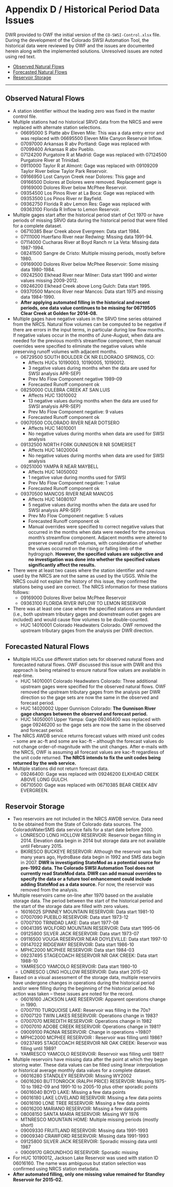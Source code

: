 # Appendix D / Historical Period Data Issues #

DWR provided to OWF the initial version of the `CO-SWSI-Control.xlsx` file.
During the development of the Colorado SWSI Automation Tool,
the historical data were reviewed by OWF and the issues are documented herein along with the implemented solutions.
Unresolved issues are noted using red text.

*   [Observed Natural Flows](#observed-natural-flows)
*   [Forecasted Natural Flows](#forecasted-natural-flows)
*   [Reservoir Storage](#reservoir-storage)

--------------------

## Observed Natural Flows ##

*   A station identifier without the leading zero was fixed in the master control file.
*   Multiple stations had no historical SRVO data from the NRCS and were replaced with alternate station selections.
    +   06695000 S Platte abv Eleven Mile: This was a data entry error and was replaced with 06695500 Eleven Mile Canyon Reservoir Inflow.
    +   07097000 Arkansas R abv Portland: Gage was replaced with 07099400 Arkansas R abv Pueblo.
    +   07124200 Purgatoire R at Madrid: Gage was replaced with 07124500 Purgatoire River at Trinidad.
    +   09110000 Taylor R at Almont: Gage was replaced with 09109209 Taylor River below Taylor Park Reservoir.
    +   09166950 Lost Canyon Creek near Dolores: This gage and 09166500 Dolores at Dolores were removed. Replacement gage is 09169000 Dolores River below McPhee Reservoir.
    +   09354500 Los Pinos River at La Boca: Gage was replaced with 09353500 Los Pinos River nr Bayfield.
    +   09362750 Florida R abv Lemon Res: Gage was replaced with 09363100 Florida R Inflow to Lemon Reservoir.
*   Multiple gages start after the historical period start of Oct 1970 or have periods of missing SRVO
    data during the historical period that were filled for a complete dataset.
    +   06710385 Bear Creek above Evergreen: Data start 1984.
    +   07111000 Huerfano River near Redwing: Missing data 1991-94.
    +   07114000 Cucharas River at Boyd Ranch nr La Veta: Missing data 1987-1994.
    +   08241500 Sangre de Cristo: Multiple missing periods, mostly before 1980.
    +   09169000 Dolores River below McPhee Reservoir: Some missing data 1980-1984.
    +   09242500 Elkhead River near Milner: Data start 1990 and winter values missing 2009-2012.
    +   09246200 Elkhead Creek above Long Gulch: Data start 1995.
    +   09370500 Mancos River near Mancos: Data start 1975 and missing data 1984-1990.
    +   **After applying automated filling in the historical and recent periods,
        one data value continues to be missing for 06719505 Clear Creek at Golden for 2014-08.**
*   Multiple gages have negative values in the SRVO time series obtained from the NRCS.
    Natural flow volumes can be computed to be negative if there are errors in the input terms,
    in particular during low flow months.
    If negative values occur in the months of June-August, when data are needed for the previous month’s streamflow component,
    then manual overrides were specified to eliminate the negative values while preserving runoff volumes with adjacent months.
    +   06729500 SOUTH BOULDER CK NR ELDORADO SPRINGS, CO:
        -   Affects HUCs 10190003, 10190005, 10190012.
        -   3 negative values during months when the data are used for SWSI analysis APR-SEP)
        -   Prev Mo Flow Component negative 1989-09
        -   Forecasted Runoff component ok
    +   08250000 CULEBRA CREEK AT SAN LUIS
        -   Affects HUC 13010002
        -   13 negative values during months when the data are used for SWSI analysis APR-SEP)
        -   Prev Mo Flow Component negative: 9 values
        -   Forecasted Runoff component ok
    +   09070500 COLORADO RIVER NEAR DOTSERO
        -   Affects HUC 14010001
        -   No negative values during months when data are used for SWSI analysis
    +   09132500 NORTH FORK GUNNISON R NR SOMERSET
        -   Affects HUC 14020004
        -   No negative values during months when data are used for SWSI analysis
    +   09251000 YAMPA R NEAR MAYBELL
        -   Affects HUC 14050002
        -   1 negative value during months used for SWSI
        -   Prev Mo Flow Component negative: 1 value
        -   Forecasted Runoff component ok
    +   09370500 MANCOS RIVER NEAR MANCOS
        -   Affects HUC 14080107
        -   5 negative values during months when the data are used for SWSI analysis APR-SEP)
        -   Prev Mo Flow Component negative: 5 values
        -   Forecasted Runoff component ok
        -   Manual overrides were specified to correct negative values that occurred in the months when
            data were needed for the previous month’s streamflow component.
            Adjacent months were altered to preserve overall runoff volumes,
            with consideration of whether the values occurred on the rising or falling limb of the hydrograph.
            **However, the specified values are subjective and no investigation was done into
            whether the specified values significantly affect the results.**
*   There were at least two cases where the station identifier and name used by the NRCS are not the same as used by the USGS.
    While the NRCS could not explain the history of this issue, they confirmed the stations being used are correct.
    The NRCS information for these stations follows:
    +   09169000 Dolores River below McPhee Reservoir
    +   09363100 FLORIDA RIVER INFLOW TO LEMON RESERVOIR
*   There was at least one case where the specified stations are redundant
    (i.e., both upstream tributary gages and downstream outlet gages are included)
    and would cause flow volumes to be double-counted.
    +   HUC 14010001 Colorado Headwaters Colorado. OWF removed the upstream tributary gages from the analysis per DWR direction.

## Forecasted Natural Flows ##

*   Multiple HUCs use different station sets for observed natural flows and forecasted natural flows.
    OWF discussed this issue with DWR and this approach is being retained to ensure natural flow values are available in real-time.
    +   HUC 14010001 Colorado Headwaters Colorado: Three additional upstream gages were specified for the observed natural flows.
        OWF removed the upstream tributary gages from the analysis per DWR direction so
        the gage sets are now the same in the observed and forecast period.
    +   HUC 14020002 Upper Gunnison Colorado: **The Gunnison River gage changes between the observed and forecast period.**
    +   HUC 14050001 Upper Yampa: Gage 09246400 was replaced with gage 09246200 so the gage sets are now the same in the observed and forecast period.
*   The NRCS AWDB service returns forecast values with mixed unit codes – some are ac-ft and
    some are kac-ft – although the forecast values do not change order-of-magnitude with the unit changes.
    After e-mails with the NRCS, OWF is assuming all forecast values are kac-ft regardless of the unit code returned.
    **The NRCS intends to fix the unit codes being returned by the web service.**
*   Multiple stations did not return forecast data.
    +   09246400: Gage was replaced with 09246200 ELKHEAD CREEK ABOVE LONG GULCH.
    +   06710500: Gage was replaced with 06710385 BEAR CREEK ABV EVERGREEN.

## Reservoir Storage ##

*   Two reservoirs are not included in the NRCS AWDB service.
    Data need to be obtained from the State of Colorado data sources.
    The ColoradoWaterSMS data service fails for a start date before 2000.
    +   LONRESCO LONG HOLLOW RESERVOIR: Reservoir began filling in 2014.
        Elevation data begin in 2014 but storage data are not available until February 2015.
    +   BKIRESCO BUCKEYE RESERVOIR: Although the reservoir was built many years ago,
        HydroBase data begin in 1992 and SMS data begin in 2007.
        **DWR is investigating StateMod as a potential source for pre-1992 data.
        The Colorado SWSI Automation Tool does not currently read StateMod data.
        DWR can add manual overrides to specify the data or a future tool enhancement
        could include adding StateMod as a data source.**
        For now, the reservoir was removed from the analysis.
*   Multiple reservoirs came on-line after 1970 based on the available storage data.
    The period between the start of the historical period and the start of the storage data are filled with zero values.
    +   16016025 SPINNEY MOUNTAIN RESERVOIR: Data start 1981-10
    +   07007090 PUEBLO RESERVOIR: Data start 1973-12
    +   07007100 TRINIDAD LAKE: Data start 1977-08
    +   09041395 WOLFORD MOUNTAIN RESERVOIR: Data start 1995-06
    +   09125800 SILVER JACK RESERVOIR: Data start 1973-07
    +   09116500 VOUGA RESERVOIR NEAR DOYLEVILLE: Data start 1997-10
    +   09147022 RIDGEWAY RESERVOIR: Data start 1986-10
    +   MPHC2000 MCPHEE RESERVOIR: Data start 1984-03
    +   09237495 STAGECOACH RESERVOIR NR OAK CREEK: Data start 1988-10
    +   YAMRESCO YAMCOLO RESERVOIR: Data start 1980-10
    +   LONRESCO LONG HOLLOW RESERVOIR: Data start 2015-02
*   Based on a visual assessment of the storage data, multiple reservoirs have undergone changes in operations
    during the historical period and/or were filling during the beginning of the historical period.
    No action was taken – these issues are noted for the record.
    +   06016160 JACKSON LAKE RESERVOIR: Apparent operations change in 1990.
    +   07007110 TURQUOISE LAKE: Reservoir was filling in the 70s?
    +   07007120 TWIN LAKES RESERVOIR: Operations change in 1983?
    +   07007070 MEREDITH RESERVOIR: Operations change in 1982
    +   07007010 ADOBE CREEK RESERVOIR: Operations change in 1981?
    +   09009100 PAONIA RESERVOIR: Change in operations ~1980?
    +   MPHC2000 MCPHEE RESERVOIR : Reservoir was filling until 1986?
    +   09237495 STAGECOACH RESERVOIR NR OAK CREEK: Reservoir was filling until 1989?
    +   YAMRESCO YAMCOLO RESERVOIR: Reservoir was filling until 1981?
*   Multiple reservoirs have missing data after the point at which they began storing water.
    These data values can be filled using linear interpolation or historical average monthly data values for a complete dataset.
    +   06016280 STANDLEY RESERVOIR: Missing WY2002
    +   06016260 BUTTONROCK (RALPH PRICE) RESERVOIR: Missing 1975-10 to 1982-09 and 1991-10 to 2005-10 plus other sporadic points
    +   06016040 BOYD LAKE: Missing a few data points
    +   06016180 LAKE LOVELAND RESERVOIR: Missing a few data points
    +   06016190 LONE TREE RESERVOIR: Missing a few data points
    +   06016200 MARIANO RESERVOIR: Missing a few data points
    +   08008150 SANTA MARIA RESERVOIR: Missing WY 1976
    +   MTNRESCO MOUNTAIN HOME: Multiple missing periods (mostly short)
    +   09009330 FRUITLAND RESERVOIR: Missing data 1991-1993
    +   09009340 CRAWFORD RESERVOIR: Missing data 1991-1993
    +   09125800 SILVER JACK RESERVOIR: Sporadic missing data until 1987
    +   09009170 GROUNDHOG RESERVOIR: Sporadic missing
*   For HUC 10190012, Jackson Lake Reservoir was used with station ID 06016160.
    The name was ambiguous but station selection was confirmed using NRCS station metadata.
*   **After automated filling, only one missing value remained for Standley Reservoir for 2015-02.**
